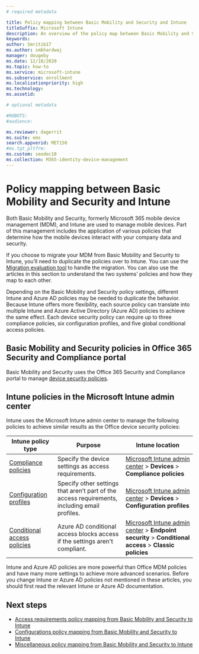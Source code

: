 ```yaml
---
# required metadata

title: Policy mapping between Basic Mobility and Security and Intune
titleSuffix: Microsoft Intune
description: An overview of the policy map between Basic Mobility and Security and Intune.
keywords:
author: Smritib17
ms.author: smbhardwaj
manager: dougeby
ms.date: 12/18/2020
ms.topic: how-to
ms.service: microsoft-intune
ms.subservice: enrollment
ms.localizationpriority: high
ms.technology:
ms.assetid: 

# optional metadata

#ROBOTS:
#audience:

ms.reviewer: dagerrit
ms.suite: ems
search.appverid: MET150
#ms.tgt_pltfrm:
ms.custom: seodec18
ms.collection: M365-identity-device-management
---
```


# Policy mapping between Basic Mobility and Security and Intune

Both Basic Mobility and Security, formerly Microsoft 365 mobile device management (MDM), and Intune are used to manage mobile devices. Part of this management includes the application of various policies that determine how the mobile devices interact with your company data and security.

If you choose to migrate your MDM from Basic Mobility and Security to Intune, you’ll need to duplicate the policies over to Intune. You can use the [Migration evaluation tool](migrate-to-intune.md) to handle the migration. You can also use the articles in this section to understand the two systems’ policies and how they map to each other.

Depending on the Basic Mobility and Security policy settings, different Intune and Azure AD policies may be needed to duplicate the behavior. Because Intune offers more flexibility, each source policy can translate into multiple Intune and Azure Active Directory (Azure AD) policies to achieve the same effect. Each device security policy can require up to three compliance policies, six configuration profiles, and five global conditional access policies.

## Basic Mobility and Security policies in Office 365 Security and Compliance portal
Basic Mobility and Security uses the Office 365 Security and Compliance portal to manage [device security policies](/microsoft-365/admin/basic-mobility-security/set-up#step-4-recommended-manage-device-security-policies).

## Intune policies in the Microsoft Intune admin center
Intune uses the Microsoft Intune admin center to manage the following policies to achieve similar results as the Office device security policies:

| Intune policy type | Purpose | Intune location |
| --- | --- | --- |
| [Compliance policies](../protect/device-compliance-get-started.md) | Specify the device settings as access requirements. | [Microsoft Intune admin center](https://go.microsoft.com/fwlink/?linkid=2109431) > **Devices** > **Compliance policies** |
| [Configuration profiles](../configuration/device-profiles.md) | Specify other settings that aren’t part of the access requirements, including email profiles. | [Microsoft Intune admin center](https://go.microsoft.com/fwlink/?linkid=2109431) > **Devices** > **Configuration profiles** |
| [Conditional access policies]( ../protect/conditional-access.md)| Azure AD conditional access blocks access if the settings aren't compliant. | [Microsoft Intune admin center](https://go.microsoft.com/fwlink/?linkid=2109431) > **Endpoint security** > **Conditional access** > **Classic policies** |

Intune and Azure AD policies are more powerful than Office MDM policies and have many more settings to achieve more advanced scenarios. Before you change Intune or Azure AD policies not mentioned in these articles, you should first read the relevant Intune or Azure AD documentation.


## Next steps

- [Access requirements policy mapping from Basic Mobility and Security to Intune](policy-map-access-requirements.md)
- [Configurations policy mapping from Basic Mobility and Security to Intune](policy-map-configurations.md)
- [Miscellaneous policy mapping from Basic Mobility and Security to Intune](policy-map-miscellaneous.md)